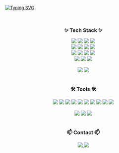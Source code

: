 <!-- Title -->
[![Typing SVG](https://readme-typing-svg.demolab.com/?lines=Welcome+to+Gaeunee's+Github)](https://git.io/typing-svg)

<br>

<h3 align="center">✨ Tech Stack ✨</h3>

<div align="center">

<!-- Languages -->
  <img src="https://img.shields.io/badge/C-A8B9CC?style=for-the-badge&logo=c&logoColor=white" />
  <img src="https://img.shields.io/badge/C#-00599C?style=for-the-badge&logo=C%2B%2B&logoColor=white" />
  <img src="https://img.shields.io/badge/Java-007396?style=for-the-badge&logo=OpenJDK&logoColor=white" />
  <img src="https://img.shields.io/badge/Python-3776AB?style=for-the-badge&logo=Python&logoColor=white" />

  <br>
  
  <img src="https://img.shields.io/badge/Kotlin-7F52FF?style=for-the-badge&logo=Kotlin&logoColor=white" />
  <img src="https://img.shields.io/badge/HTML5-E34F26?style=for-the-badge&logo=HTML5&logoColor=white" />
  <img src="https://img.shields.io/badge/CSS3-1572B6?style=for-the-badge&logo=CSS3&logoColor=white" />
  <img src="https://img.shields.io/badge/JavaScript-F7DF1E?style=for-the-badge&logo=JavaScript&logoColor=black" />

  <br>

  <img src="https://img.shields.io/badge/React-20232A?style=for-the-badge&logo=React&logoColor=61DAFB" />
  <img src="https://img.shields.io/badge/Node.js-339933?style=for-the-badge&logo=Node.js&logoColor=white" />
  <img src="https://img.shields.io/badge/MySQL-4479A1?style=for-the-badge&logo=MySQL&logoColor=white" />
  <img src="https://img.shields.io/badge/Linux-FCC624?style=for-the-badge&logo=Linux&logoColor=black" />

  <br>
  
</div>

<div align="center">

<!-- Data / ML -->
  <img src="https://img.shields.io/badge/Pandas-150458?style=for-the-badge&logo=Pandas&logoColor=white" />
  <img src="https://img.shields.io/badge/Numpy-013243?style=for-the-badge&logo=Numpy&logoColor=white" />
  <img src="https://img.shields.io/badge/Matplotlib-11557C?style=for-the-badge&logo=Matplotlib&logoColor=white" />
</div>

<br>

<div align="center">

<!-- AR/VR & Game Dev -->
  <img src="https://img.shields.io/badge/Unity-000000?style=for-the-badge&logo=Unity&logoColor=white" />
  <img src="https://img.shields.io/badge/AR/VR-FF6F00?style=for-the-badge&logo=Unity&logoColor=white" />
</div>

<br>

<h3 align="center">🛠 Tools 🛠</h3>

<div align="center">

<!-- Tools -->
  <img src="https://img.shields.io/badge/Git-F05032?style=for-the-badge&logo=Git&logoColor=white" />
  <img src="https://img.shields.io/badge/GitHub-181717?style=for-the-badge&logo=GitHub&logoColor=white" />
  <img src="https://img.shields.io/badge/Notion-000000?style=for-the-badge&logo=Notion&logoColor=white" />
  <img src="https://img.shields.io/badge/Android Studio-3DDC84?style=for-the-badge&logo=Android Studio&logoColor=white" />
  <img src="https://img.shields.io/badge/Apache Tomcat-F8DC75?style=for-the-badge&logo=Apache Tomcat&logoColor=black" />
  <img src="https://img.shields.io/badge/Ubuntu-E95420?style=for-the-badge&logo=Ubuntu&logoColor=white" />
  <img src="https://img.shields.io/badge/Visual Studio-5C2D91?style=for-the-badge&logo=Visual Studio&logoColor=white" />
  <img src="https://img.shields.io/badge/VSCode-007ACC?style=for-the-badge&logo=Visual Studio Code&logoColor=white" />
  <img src="https://img.shields.io/badge/Eclipse-2C2255?style=for-the-badge&logo=Eclipse IDE&logoColor=white" />
  <img src="https://img.shields.io/badge/Unity Hub-000000?style=for-the-badge&logo=Unity&logoColor=white" />
</div>

<br>

<div align="center">

<!-- Design -->
  <img src="https://img.shields.io/badge/Adobe Photoshop-31A8FF?style=for-the-badge&logo=Adobe Photoshop&logoColor=white" />
  <img src="https://img.shields.io/badge/Figma-F24E1E?style=for-the-badge&logo=Figma&logoColor=white" />
  <img src="https://img.shields.io/badge/Jupyter-F37626?style=for-the-badge&logo=Jupyter&logoColor=white" />
</div>

<br>

<h3 align="center">📫 Contact 📫</h3>

<div align="center">
  <a href="https://velog.io/@oka1313">
    <img src="https://img.shields.io/badge/Velog-20C997?style=for-the-badge&logo=Velog&logoColor=white" />
  </a>
  <a href="mailto:oka1313@gmail.com">
    <img src="https://img.shields.io/badge/oka1313@gmail.com-D14836?style=for-the-badge&logo=Gmail&logoColor=white" />
  </a>
</div>
